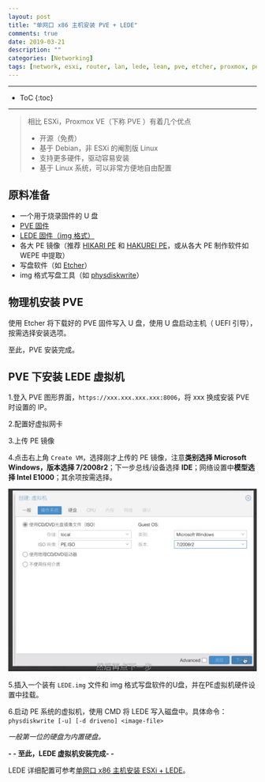 ```yaml
---
layout: post
title: "单网口 x86 主机安装 PVE + LEDE"
comments: true
date: 2019-03-21
description: ""
categories: [Networking]
tags: [network, esxi, router, lan, lede, lean, pve, etcher, proxmox, pe]
---
```


---
* ToC
{:toc}
---

> 相比 ESXi，Proxmox VE（下称 PVE ）有着几个优点
> * 开源（免费）
> * 基于 Debian，非 ESXi 的阉割版 Linux
> * 支持更多硬件，驱动容易安装
> * 基于 Linux 系统，可以非常方便地自由配置

    
## 原料准备

* 一个用于烧录固件的 U 盘
* [PVE 固件](https://www.proxmox.com/en/downloads)
* [LEDE 固件（img 格式）](http://firmware.koolshare.cn/LEDE_X64_fw867/)
* 各大 PE 镜像（推荐 [HIKARI PE](https://hikaricalyx.com/hikaripe/) 和 [HAKUREI PE](https://hikaricalyx.com/hakureipe/)，或从各大 PE 制作软件如 WEPE 中提取）
* 写盘软件（如 [Etcher](https://www.balena.io/etcher/)）
* img 格式写盘工具（如 [physdiskwrite](https://m0n0.ch/wall/physdiskwrite.php)）

## 物理机安装 PVE

使用 Etcher 将下载好的 PVE 固件写入 U 盘，使用 U 盘启动主机（ UEFI 引导），按需选择安装选项。

至此，PVE 安装完成。

## PVE 下安装 LEDE 虚拟机

1.登入 PVE 图形界面，`https://xxx.xxx.xxx.xxx:8006`，将 xxx 换成安装 PVE 时设置的 IP。

2.配置好虚拟网卡

3.上传 PE 镜像

4.点击右上角 `Create VM`，选择刚才上传的 PE 镜像，注意**类别选择 Microsoft Windows，版本选择 7/2008r2**；下一步总线/设备选择 **IDE**；网络设置中**模型选择 Intel E1000**；其余项按需选择。

![](https://github.com/m0len/m0len.github.io/raw/master/img/pve-lede-os-option.png)

5.插入一个装有 `LEDE.img` 文件和 img 格式写盘软件的U盘，并在PE虚拟机硬件设置中挂载。

6.启动 PE 系统的虚拟机，使用 CMD 将 LEDE 写入磁盘中。具体命令：
`physdiskwrite [-u] [-d driveno] <image-file>`

*一般第一位的硬盘为内置硬盘。*


**- - 至此，LEDE 虚拟机安装完成- -**

LEDE 详细配置可参考[单网口 x86 主机安装 ESXi + LEDE](https://vgtn.cc/2019/%E5%8D%95%E7%BD%91%E5%8F%A3x86%E4%B8%BB%E6%9C%BA%E5%AE%89%E8%A3%85esxi&LEDE%E4%BD%9C%E6%97%81%E8%B7%AF%E7%BD%91%E5%85%B3/)。